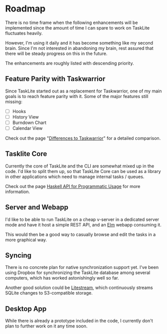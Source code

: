# Roadmap

There is no time frame when the following enhancements will be implemented
since the amount of time I can spare to work on TaskLite fluctuates heavily.

However, I'm using it daily and it has become something like my second brain.
Since I'm not interested in abandoning my brain, rest assured that there will
be steady progress on this in the future.

The enhancements are roughly listed with descending priority.


## Feature Parity with Taskwarrior

Since TaskLite started out as a replacement for Taskwarrior,
one of my main goals is to reach feature parity with it.
Some of the major features still missing:

- [ ] Hooks
- [ ] History View
- [ ] Burndown Chart
- [ ] Calendar View

Check out the page "[Differences to Taskwarrior](/differences_taskwarrior)"
for a detailed comparison.


## Tasklite Core

Currently the core of TaskLite and the CLI are somewhat mixed up in the code.
I'd like to split them up, so that TaskLite Core can be used
as a library in other applications
which need to manage internal tasks / queues.

Check out the page
[Haskell API for Programmatic Usage](https://tasklite.org/usage/haskell_api)
for more information.


## Server and Webapp

I'd like to be able to run TaskLite on a cheap v-server in a dedicated
server mode and have it host a simple REST API,
and an [Elm](https://elm-lang.org) webapp consuming it.

This would then be a good way to casually browse and edit the tasks
in a more graphical way.


## Syncing

There is no concrete plan for native synchronization support yet.
I've been using Dropbox for synchronizing the TaskLite database
among several computers, which has worked astonishingly well so far.

Another good solution could be [Litestream](https://litestream.io),
which continuously streams SQLite changes to S3-compatible storage.


## Desktop App

While there is already a prototype included in the code,
I currently don't plan to further work on it any time soon.
